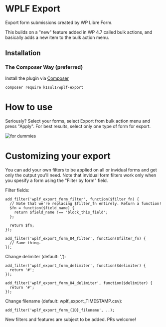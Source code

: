 # WPLF Export

Export form submissions created by WP Libre Form.

This builds on a "new" feature added in WP 4.7 called bulk actions, and basically adds a new item to the bulk action menu.

## Installation

### The Composer Way (preferred)

Install the plugin via [Composer](https://getcomposer.org/)
```
composer require k1sul1/wplf-export
```

# How to use

Seriously? Select your forms, select Export from bulk action menu and press "Apply".
For best results, select only one type of form for export.

![for dummies](http://i.imgur.com/YfPzKNd.png)

# Customizing your export

You can add your own filters to be applied on all or invidual forms and get only the output you'll need.
Note that invidual form filters work only when you spesify a form using the "Filter by form" field.

Filter fields:

```
add_filter('wplf_export_form_filter', function($filter_fn) {
  // Note that we're replacing $filter_fn entirely. Return a function!
  $fn = function($field_name) {
    return $field_name !== 'block_this_field';
  };

  return $fn;
});

add_filter('wplf_export_form_84_filter', function($filter_fn) {
  // Same thing.
});
```

Change delimiter (default: ','):

```
add_filter('wplf_export_form_delimiter', function($delimiter) {
  return '#';
});

add_filter('wplf_export_form_84_delimiter', function($delimiter) {
  return '#';
});

```

Change filename (default: wplf_export_TIMESTAMP.csv):

`add_filter('wplf_export_form_{ID}_filename', ..);`


New filters and features are subject to be added. PRs welcome!

